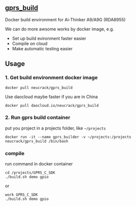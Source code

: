 [gprs_build](https://github.com/Neutree/gprs_build)
----------

Docker build environment for Ai-Thinker A9/A9G (RDA8955)

We can do more awsome works by docker image, e.g.

* Set up build evironment faster easier
* Compile on cloud 
* Make automatic testing easier

## Usage

### 1. Get build environment docker image

```
docker pull neucrack/gprs_build
```

Use daocloud maybe faster if you are in China
```
docker pull daocloud.io/neucrack/gprs_build
```

### 2. Run gprs build container

put you project in a projects folder, like `~/projects`

```
docker run -it --name gprs_builder -v ~/projects:/projects neucrack/gprs_build /bin/bash
```

### compile

run command in docker container

```
cd /projects/GPRS_C_SDK
./build.sh demo gpio
```

or
```
work GPRS_C_SDK
./build.sh demo gpio
```


